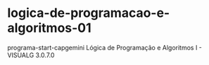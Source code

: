 # logica-de-programacao-e-algoritmos-01
 programa-start-capgemini
Lógica de Programação e Algoritmos I - VISUALG 3.0.7.0
